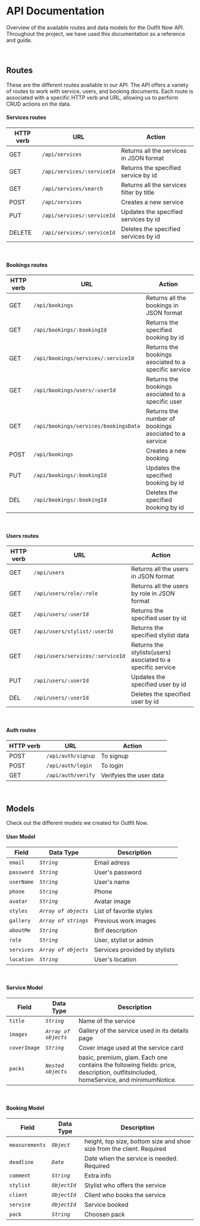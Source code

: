 # API Documentation

Overview of the available routes and data models for the Outfit Now API.
Throughout the project, we have used this documentation as a reference and guide.

<br>

## Routes

These are the different routes available in our API. 
The API offers a variety of routes to work with service, users, and booking documents. Each route is associated with a specific HTTP verb and URL, allowing us to perform CRUD actions on the data.
<br>

#### Services routes

| HTTP verb | URL                         | Action                                  |
| --------- | --------------------------  | --------------------------------------  |
| GET       | `/api/services`             | Returns all the services in JSON format |
| GET       | `/api/services/:serviceId`  | Returns the specified service by id     |
| GET       | `/api/services/search`      | Returns all the services filter by title|
| POST      | `/api/services`             | Creates a new service                    |
| PUT       | `/api/services/:serviceId`  | Updates the specified services by id      |
| DELETE    | `/api/services/:serviceId`  | Deletes the specified services by id      |


<br>


#### Bookings routes

| HTTP verb | URL                                  | Action                                               |
| --------- | -----------------------------------  | ---------------------------------------------------- |
| GET       | `/api/bookings`                      | Returns all the bookings in JSON format              |
| GET       | `/api/bookings/:bookingId`           | Returns the specified booking by id                  |
| GET       | `/api/bookings/services/:serviceId`  | Returns the bookings asociated to a specific service |
| GET       | `/api/bookings/users/:userId`        | Returns the bookings asociated to a specific user    |
| GET       | `/api/bookings/services/bookingsData`| Returns the number of bookings asociated to a service|
| POST      | `/api/bookings`                      | Creates a new booking                                |
| PUT       | `/api/bookings/:bookingId`           | Updates the specified booking by id                  |
| DEL       | `/api/bookings/:bookingId`           | Deletes the specified booking by id                  |


<br>

#### Users routes

| HTTP verb | URL                              | Action                                                        |
| --------- | -------------------------------- | ------------------------------------------------------------- |
| GET       | `/api/users`                     | Returns all the users in JSON format                          |
| GET       | `/api/users/role/:role`          | Returns all the users by role in JSON format                  |
| GET       | `/api/users/:userId`             | Returns the specified user by id                              |
| GET       | `/api/users/stylist/:userId`     | Returns the specified stylist data                            |
| GET       | `/api/users/services/:serviceId` | Returns the stylists(users) asociated to a specific service |
| PUT       | `/api/users/:userId`             | Updates the specified user by id                              |
| DEL       | `/api/users/:userId`             | Deletes the specified user by id                              |

<br>

#### Auth routes

| HTTP verb | URL                    | Action                                               |
| --------- | -----------------------| ---------------------------------------------------- |
| POST      | `/api/auth/signup`     | To signup                            |
| POST      | `/api/auth/login`      | To login                             |
| GET       | `/api/auth/verify`     | Verifyies the user data              |

<br>

## Models
Check out the different models we created for Outfit Now.
<br>

#### User Model

| Field          | Data Type            | Description
|----------------|----------------------|---------------------------------- |
| `email`        | *`String`*           | Email adress                      |
| `password`     | *`String`*           | User's password                   |                              
| `userName`     | *`String`*           | User's name                       |
| `phone`        | *`String`*           | Phone                             |
| `avatar`       | *`String`*           | Avatar image                      |
| `styles`       | *`Array of objects`* | List of favorite styles           |
| `gallery`      | *`Array of strings`* | Previous work images              |
| `aboutMe`      | *`String`*           | Brif description                  |
| `role`         | *`String`*           | User, stylist or admin            |
| `services`     | *`Array of objects`* | Services provided by stylists     |
| `location`     | *`String`*           | User's location                   |




<br>

#### Service Model

| Field          | Data Type            | Description                                               |
|----------------|----------------------|-----------------------------------------------------------|
| `title`        | *`String`*           | Name of the service
| `images`       | *`Array of objects`* | Gallery of the service used in its details page
| `coverImage`   | *`String`*           | Cover image used at the service card
| `packs`        | *`Nested objects`*   | basic, premium, glam. Each one contains the following fields: price, description, outfitsIncluded, homeService, and minimumNotice.


<br>

#### Booking Model
| Field          | Data Type        | Description                                                          |
|----------------|------------------|----------------------------------------------------------------------|
| `measurements` | *`Object`*       | height, top size, bottom size and shoe size from the client. Required|
| `deadline`     | *`Date`*         | Date when the service is needed. Required                            |
| `comment`      | *`String`*       | Extra info                                                           |     
| `stylist`      | *`ObjectId`*     | Stylist who offers the service                                       |
| `client`       | *`ObjectId`*     | Client who books the service                                         |
| `service`      | *`ObjectId`*     | Service booked                                                       |
| `pack`         | *`String`*       | Choosen pack                                                         |



